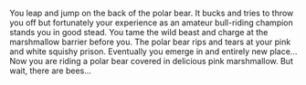 You leap and jump on the back of the polar bear. It bucks and tries to throw
you off but fortunately your experience as an amateur bull-riding champion
stands you in good stead. You tame the wild beast and charge at the 
marshmallow barrier before you. The polar bear rips and tears at your pink
and white squishy prison. Eventually you emerge in and entirely new place...
Now you are riding a polar bear covered in delicious pink marshmallow.  But 
wait, there are bees...
